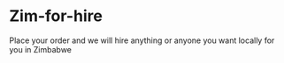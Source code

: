 # Zim-for-hire
Place your order and we will hire anything or anyone you want locally for you in Zimbabwe 
